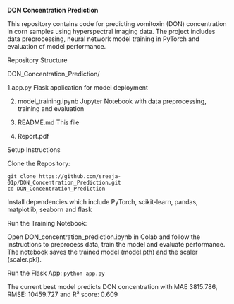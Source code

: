 **DON Concentration Prediction**

This repository contains code for predicting vomitoxin (DON) concentration in corn samples using hyperspectral imaging data. The project includes data preprocessing, neural network model training in PyTorch and evaluation of model performance.

Repository Structure

DON_Concentration_Prediction/

1.app.py                Flask application for model deployment

2. model_training.ipynb  Jupyter Notebook with data preprocessing, training and evaluation

3. README.md             This file

4. Report.pdf

Setup Instructions

Clone the Repository:
```
git clone https://github.com/sreeja-01p/DON_Concentration_Prediction.git
cd DON_Concentration_Prediction
```

Install dependencies which include PyTorch, scikit-learn, pandas, matplotlib, seaborn and flask

Run the Training Notebook:

Open DON_concentration_prediction.ipynb in Colab and follow the instructions to preprocess data, train the model and evaluate performance.
The notebook saves the trained model (model.pth) and the scaler (scaler.pkl).

Run the Flask App:
```python app.py```

The current best model predicts DON concentration with MAE 3815.786, RMSE: 10459.727 and R² score: 0.609
